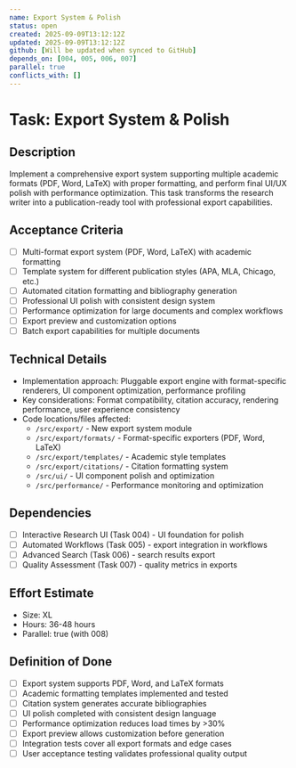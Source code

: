 ```yaml
---
name: Export System & Polish
status: open
created: 2025-09-09T13:12:12Z
updated: 2025-09-09T13:12:12Z
github: [Will be updated when synced to GitHub]
depends_on: [004, 005, 006, 007]
parallel: true
conflicts_with: []
---
```


# Task: Export System & Polish

## Description
Implement a comprehensive export system supporting multiple academic formats (PDF, Word, LaTeX) with proper formatting, and perform final UI/UX polish with performance optimization. This task transforms the research writer into a publication-ready tool with professional export capabilities.

## Acceptance Criteria
- [ ] Multi-format export system (PDF, Word, LaTeX) with academic formatting
- [ ] Template system for different publication styles (APA, MLA, Chicago, etc.)
- [ ] Automated citation formatting and bibliography generation
- [ ] Professional UI polish with consistent design system
- [ ] Performance optimization for large documents and complex workflows
- [ ] Export preview and customization options
- [ ] Batch export capabilities for multiple documents

## Technical Details
- Implementation approach: Pluggable export engine with format-specific renderers, UI component optimization, performance profiling
- Key considerations: Format compatibility, citation accuracy, rendering performance, user experience consistency
- Code locations/files affected:
  - `/src/export/` - New export system module
  - `/src/export/formats/` - Format-specific exporters (PDF, Word, LaTeX)
  - `/src/export/templates/` - Academic style templates
  - `/src/export/citations/` - Citation formatting system
  - `/src/ui/` - UI component polish and optimization
  - `/src/performance/` - Performance monitoring and optimization

## Dependencies
- [ ] Interactive Research UI (Task 004) - UI foundation for polish
- [ ] Automated Workflows (Task 005) - export integration in workflows
- [ ] Advanced Search (Task 006) - search results export
- [ ] Quality Assessment (Task 007) - quality metrics in exports

## Effort Estimate
- Size: XL
- Hours: 36-48 hours
- Parallel: true (with 008)

## Definition of Done
- [ ] Export system supports PDF, Word, and LaTeX formats
- [ ] Academic formatting templates implemented and tested
- [ ] Citation system generates accurate bibliographies
- [ ] UI polish completed with consistent design language
- [ ] Performance optimization reduces load times by >30%
- [ ] Export preview allows customization before generation
- [ ] Integration tests cover all export formats and edge cases
- [ ] User acceptance testing validates professional quality output